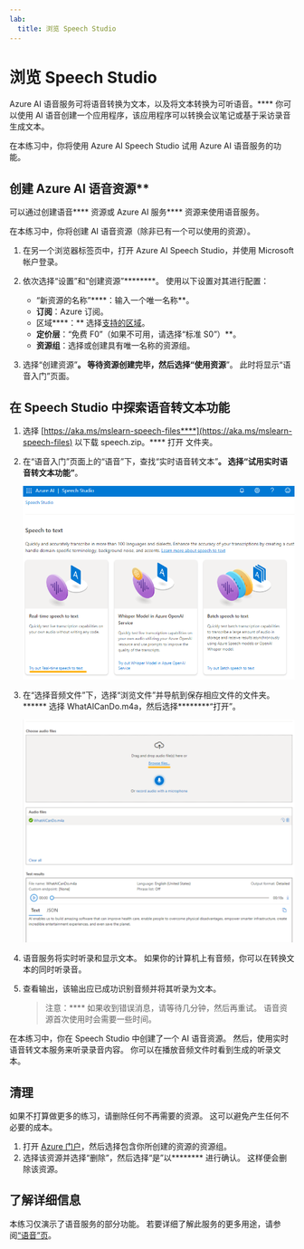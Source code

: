 ```yaml
---
lab:
  title: 浏览 Speech Studio
---
```


# 浏览 Speech Studio

Azure AI 语音服务可将语音转换为文本，以及将文本转换为可听语音。**** 你可以使用 AI 语音创建一个应用程序，该应用程序可以转换会议笔记或基于采访录音生成文本。

在本练习中，你将使用 Azure AI Speech Studio 试用 Azure AI 语音服务的功能。 

## 创建 Azure AI 语音资源**

可以通过创建语音**** 资源或 Azure AI 服务**** 资源来使用语音服务。

在本练习中，你将创建 AI 语音资源（除非已有一个可以使用的资源）。

1. 在另一个浏览器标签页中，打开 Azure AI Speech Studio，并使用 Microsoft 帐户登录。[](https://speech.microsoft.com/)

1. 依次选择“设置”和“创建资源”********。 使用以下设置对其进行配置：
    - “新资源的名称”****：输入一个唯一名称**。
    - **订阅**：Azure 订阅。
    - 区域****：** 选择[支持的区域](https://learn.microsoft.com/azure/ai-services/speech-service/regions)。
    - **定价层**：“免费 F0”（如果不可用，请选择“标准 S0”）**。
    - **资源组**：选择或创建具有唯一名称的资源组。
1. 选择“创建资源”****。 等待资源创建完毕，然后选择“使用资源****”。 此时将显示“语音入门”页面。

## 在 Speech Studio 中探索语音转文本功能

1. 选择 [https://aka.ms/mslearn-speech-files****](https://aka.ms/mslearn-speech-files) 以下载 speech.zip。**** 打开  文件夹。 

1. 在“语音入门”页面上的“语音”下，查找“实时语音转文本”****。 选择“试用实时语音转文本功能”****。

    ![语音入门](media/recognize-synthesize-speech/try-out-speech-to-text.png)

1. 在“选择音频文件”下，选择“浏览文件”并导航到保存相应文件的文件夹。****** 选择 WhatAICanDo.m4a，然后选择********“打开”。

    ![浏览文件](media/recognize-synthesize-speech/browse-files-speech.png)

1. 语音服务将实时听录和显示文本。 如果你的计算机上有音频，你可以在转换文本的同时听录音。
1. 查看输出，该输出应已成功识别音频并将其听录为文本。

    > 注意：**** 如果收到错误消息，请等待几分钟，然后再重试。 语音资源首次使用时会需要一些时间。

在本练习中，你在 Speech Studio 中创建了一个 AI 语音资源。 然后，使用实时语音转文本服务来听录录音内容。 你可以在播放音频文件时看到生成的听录文本。

## 清理

如果不打算做更多的练习，请删除任何不再需要的资源。 这可以避免产生任何不必要的成本。

1. 打开 [Azure 门户]( https://portal.azure.com)，然后选择包含你所创建的资源的资源组。
1. 选择该资源并选择“删除”，然后选择“是”以******** 进行确认。 这样便会删除该资源。

## 了解详细信息

本练习仅演示了语音服务的部分功能。 若要详细了解此服务的更多用途，请参阅[“语音”页](https://azure.microsoft.com/services/cognitive-services/speech-services)。
